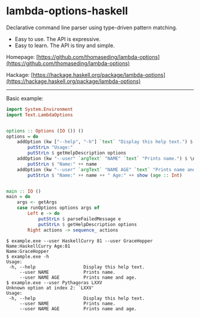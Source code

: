 # lambda-options-haskell

Declarative command line parser using type-driven pattern matching.

* Easy to use. The API is expressive.
* Easy to learn. The API is tiny and simple.

Homepage: [https://github.com/thomaseding/lambda-options](https://github.com/thomaseding/lambda-options)

Hackage: [https://hackage.haskell.org/package/lambda-options](https://hackage.haskell.org/package/lambda-options)

--------------

Basic example:
```haskell
import System.Environment
import Text.LambdaOptions


options :: Options (IO ()) ()
options = do
    addOption (kw ["--help", "-h"] `text` "Display this help text.") $ do
        putStrLn "Usage:"
        putStrLn $ getHelpDescription options
    addOption (kw "--user" `argText` "NAME" `text` "Prints name.") $ \name -> do
        putStrLn $ "Name:" ++ name
    addOption (kw "--user" `argText` "NAME AGE" `text` "Prints name and age.") $ \name age -> do
        putStrLn $ "Name:" ++ name ++ " Age:" ++ show (age :: Int)


main :: IO ()
main = do
    args <- getArgs
    case runOptions options args of
        Left e -> do
            putStrLn $ parseFailedMessage e
            putStrLn $ getHelpDescription options
        Right actions -> sequence_ actions
```

```
$ example.exe --user HaskellCurry 81 --user GraceHopper
Name:HaskellCurry Age:81
Name:GraceHopper
$ example.exe -h
Usage:
 -h, --help                  Display this help text.
     --user NAME             Prints name.
     --user NAME AGE         Prints name and age.
$ example.exe --user Pythagoras LXXV
Unknown option at index 2: `LXXV'
Usage:
 -h, --help                  Display this help text.
     --user NAME             Prints name.
     --user NAME AGE         Prints name and age.
```
